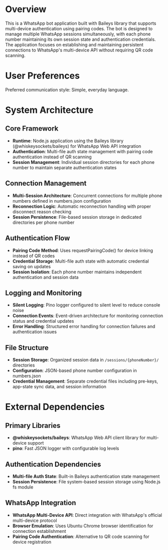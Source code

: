 # Overview

This is a WhatsApp bot application built with Baileys library that supports multi-device authentication using pairing codes. The bot is designed to manage multiple WhatsApp sessions simultaneously, with each phone number maintaining its own session state and authentication credentials. The application focuses on establishing and maintaining persistent connections to WhatsApp's multi-device API without requiring QR code scanning.

# User Preferences

Preferred communication style: Simple, everyday language.

# System Architecture

## Core Framework
- **Runtime**: Node.js application using the Baileys library (@whiskeysockets/baileys) for WhatsApp Web API integration
- **Authentication**: Multi-file auth state management with pairing code authentication instead of QR scanning
- **Session Management**: Individual session directories for each phone number to maintain separate authentication states

## Connection Management
- **Multi-Session Architecture**: Concurrent connections for multiple phone numbers defined in numbers.json configuration
- **Reconnection Logic**: Automatic reconnection handling with proper disconnect reason checking
- **Session Persistence**: File-based session storage in dedicated directories per phone number

## Authentication Flow
- **Pairing Code Method**: Uses requestPairingCode() for device linking instead of QR codes
- **Credential Storage**: Multi-file auth state with automatic credential saving on updates
- **Session Isolation**: Each phone number maintains independent authentication and session data

## Logging and Monitoring
- **Silent Logging**: Pino logger configured to silent level to reduce console noise
- **Connection Events**: Event-driven architecture for monitoring connection status and credential updates
- **Error Handling**: Structured error handling for connection failures and authentication issues

## File Structure
- **Session Storage**: Organized session data in `/sessions/{phoneNumber}/` directories
- **Configuration**: JSON-based phone number configuration in numbers.json
- **Credential Management**: Separate credential files including pre-keys, app-state sync data, and session information

# External Dependencies

## Primary Libraries
- **@whiskeysockets/baileys**: WhatsApp Web API client library for multi-device support
- **pino**: Fast JSON logger with configurable log levels

## Authentication Dependencies
- **Multi-file Auth State**: Built-in Baileys authentication state management
- **Session Persistence**: File system-based session storage using Node.js fs module

## WhatsApp Integration
- **WhatsApp Multi-Device API**: Direct integration with WhatsApp's official multi-device protocol
- **Browser Emulation**: Uses Ubuntu Chrome browser identification for connection establishment
- **Pairing Code Authentication**: Alternative to QR code scanning for device registration